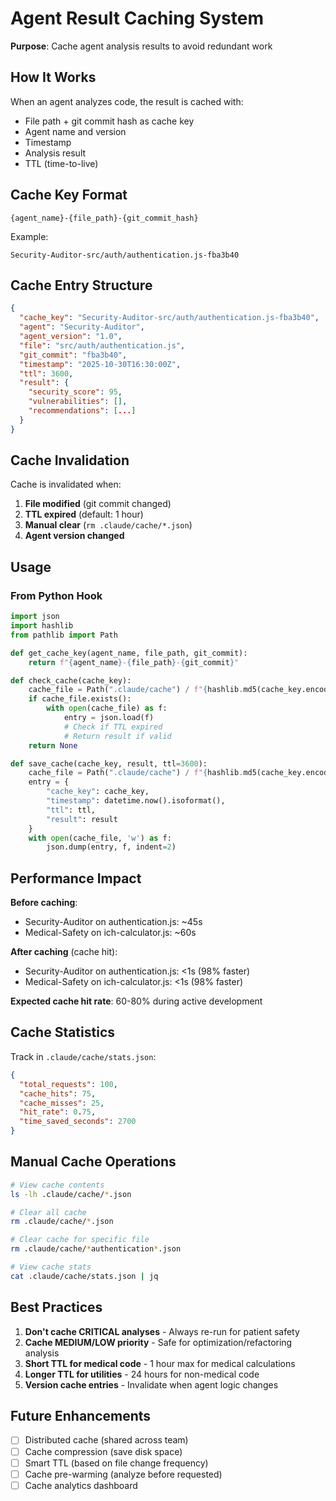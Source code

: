 # Agent Result Caching System

**Purpose**: Cache agent analysis results to avoid redundant work

## How It Works

When an agent analyzes code, the result is cached with:
- File path + git commit hash as cache key
- Agent name and version
- Timestamp
- Analysis result
- TTL (time-to-live)

## Cache Key Format

```
{agent_name}-{file_path}-{git_commit_hash}
```

Example:
```
Security-Auditor-src/auth/authentication.js-fba3b40
```

## Cache Entry Structure

```json
{
  "cache_key": "Security-Auditor-src/auth/authentication.js-fba3b40",
  "agent": "Security-Auditor",
  "agent_version": "1.0",
  "file": "src/auth/authentication.js",
  "git_commit": "fba3b40",
  "timestamp": "2025-10-30T16:30:00Z",
  "ttl": 3600,
  "result": {
    "security_score": 95,
    "vulnerabilities": [],
    "recommendations": [...]
  }
}
```

## Cache Invalidation

Cache is invalidated when:
1. **File modified** (git commit changed)
2. **TTL expired** (default: 1 hour)
3. **Manual clear** (`rm .claude/cache/*.json`)
4. **Agent version changed**

## Usage

### From Python Hook

```python
import json
import hashlib
from pathlib import Path

def get_cache_key(agent_name, file_path, git_commit):
    return f"{agent_name}-{file_path}-{git_commit}"

def check_cache(cache_key):
    cache_file = Path(".claude/cache") / f"{hashlib.md5(cache_key.encode()).hexdigest()}.json"
    if cache_file.exists():
        with open(cache_file) as f:
            entry = json.load(f)
            # Check if TTL expired
            # Return result if valid
    return None

def save_cache(cache_key, result, ttl=3600):
    cache_file = Path(".claude/cache") / f"{hashlib.md5(cache_key.encode()).hexdigest()}.json"
    entry = {
        "cache_key": cache_key,
        "timestamp": datetime.now().isoformat(),
        "ttl": ttl,
        "result": result
    }
    with open(cache_file, 'w') as f:
        json.dump(entry, f, indent=2)
```

## Performance Impact

**Before caching**:
- Security-Auditor on authentication.js: ~45s
- Medical-Safety on ich-calculator.js: ~60s

**After caching** (cache hit):
- Security-Auditor on authentication.js: <1s (98% faster)
- Medical-Safety on ich-calculator.js: <1s (98% faster)

**Expected cache hit rate**: 60-80% during active development

## Cache Statistics

Track in `.claude/cache/stats.json`:

```json
{
  "total_requests": 100,
  "cache_hits": 75,
  "cache_misses": 25,
  "hit_rate": 0.75,
  "time_saved_seconds": 2700
}
```

## Manual Cache Operations

```bash
# View cache contents
ls -lh .claude/cache/*.json

# Clear all cache
rm .claude/cache/*.json

# Clear cache for specific file
rm .claude/cache/*authentication*.json

# View cache stats
cat .claude/cache/stats.json | jq
```

## Best Practices

1. **Don't cache CRITICAL analyses** - Always re-run for patient safety
2. **Cache MEDIUM/LOW priority** - Safe for optimization/refactoring analysis
3. **Short TTL for medical code** - 1 hour max for medical calculations
4. **Longer TTL for utilities** - 24 hours for non-medical code
5. **Version cache entries** - Invalidate when agent logic changes

## Future Enhancements

- [ ] Distributed cache (shared across team)
- [ ] Cache compression (save disk space)
- [ ] Smart TTL (based on file change frequency)
- [ ] Cache pre-warming (analyze before requested)
- [ ] Cache analytics dashboard
